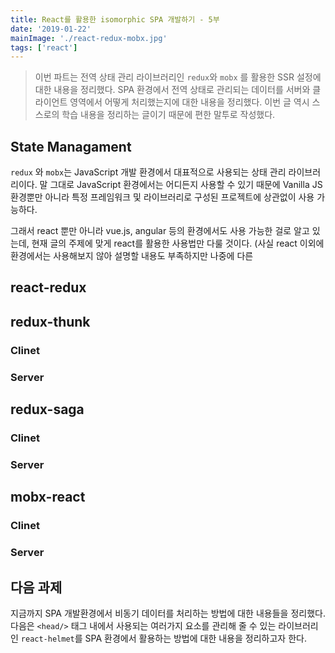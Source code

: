 ```yaml
---
title: React를 활용한 isomorphic SPA 개발하기 - 5부
date: '2019-01-22'
mainImage: './react-redux-mobx.jpg'
tags: ['react']
---
```


> 이번 파트는 전역 상태 관리 라이브러리인 `redux`와 `mobx` 를 활용한 SSR 설정에 대한 내용을 정리했다. SPA 환경에서 전역 상태로 관리되는 데이터를 서버와 클라이언트 영역에서 어떻게 처리했는지에 대한 내용을 정리했다. 이번 글 역시 스스로의 학습 내용을 정리하는 글이기 때문에 편한 말투로 작성했다.

## State Managament

`redux` 와 `mobx`는 JavaScript 개발 환경에서 대표적으로 사용되는 상태 관리 라이브러리이다. 말 그대로 JavaScript 환경에서는 어디든지 사용할 수 있기 때문에 Vanilla JS 환경뿐만 아니라 특정 프레임워크 및 라이브러리로 구성된 프로젝트에 상관없이 사용 가능하다.

그래서 react 뿐만 아니라 vue.js, angular 등의 환경에서도 사용 가능한 걸로 알고 있는데, 현재 글의 주제에 맞게 react를 활용한 사용법만 다룰 것이다. (사실 react 이외에 환경에서는 사용해보지 않아 설명할 내용도 부족하지만 나중에 다른

## react-redux

## redux-thunk

### Clinet

### Server

## redux-saga

### Clinet

### Server

## mobx-react

### Clinet

### Server

## 다음 과제

지금까지 SPA 개발환경에서 비동기 데이터를 처리하는 방법에 대한 내용들을 정리했다. 다음은 `<head/>` 태그 내에서 사용되는 여러가지 요소를 관리해 줄 수 있는 라이브러리인 `react-helmet`를 SPA 환경에서 활용하는 방법에 대한 내용을 정리하고자 한다.
